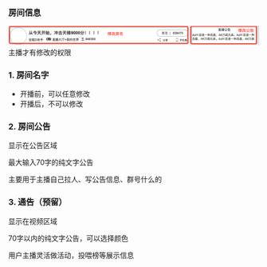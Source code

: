 ### 房间信息
![房间信息](img/roominfo.png)
主播才有修改的权限


### 1. 房间名字
* 开播前，可以任意修改
* 开播后，不可以修改


### 2. 房间公告
显示在公告区域

最大输入70字的纯文字公告

主要用于主播自己拉人、写公告信息、群号什么的

### 3. 通告（预留）
显示在视频区域

70字以内的纯文字公告，可以选择颜色

用户主播灵活做活动，投喂榜等展示信息

